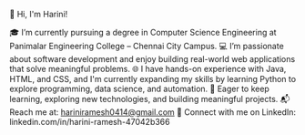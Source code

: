 👋 Hi, I'm Harini!

🎓 I’m currently pursuing a degree in Computer Science Engineering at Panimalar Engineering College – Chennai City Campus.
💻 I’m passionate about software development and enjoy building real-world web applications that solve meaningful problems.
🌐 I have hands-on experience with Java, HTML, and CSS, and I'm currently expanding my skills by learning Python to explore programming, data science, and automation.
🚀 Eager to keep learning, exploring new technologies, and building meaningful projects.
📬 Reach me at: hariniramesh0414@gmail.com
🔗 Connect with me on LinkedIn: linkedin.com/in/harini-ramesh-47042b366
 


